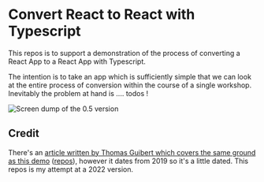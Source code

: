 # Convert React to React with Typescript
This repos is to support a demonstration of the process of converting a React App to a React App with Typescript.

The intention is to take an app which is sufficiently simple that we can look at the entire process of conversion within the course of a single workshop. Inevitably the problem at hand is .... todos !

![Screen dump of the 0.5 version](https://github.com/shearichard/convert-react-to-react-with-typescript/blob/main/images/react-ts-home-page-screen-dump.png?raw=true)

## Credit
There's an [article written by Thomas Guibert which covers the same ground as this demo](https://medium.com/swlh/convert-your-javascript-react-app-to-typescript-the-easy-guide-631592dc1876) ([repos](https://github.com/thmsgbrt/Javascript-to-TypeScript-guide)), however it dates from 2019 so it's a little dated. This repos is my attempt at a 2022 version.  
